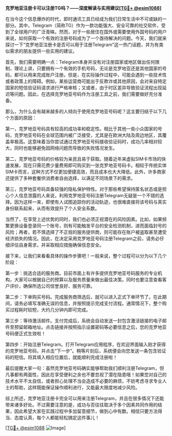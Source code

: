 **克罗地亚注册卡可以注册TG吗？——深度解读与实用建议[[TG💪+ @esim1088](https://t.me/s/esim1088)]**

在当今这个信息爆炸的时代，即时通讯工具已经成为我们日常生活中不可或缺的一部分。其中，Telegram（简称TG）作为一款功能强大、安全可靠的社交软件，受到了全球用户的广泛青睐。然而，对于一些居住在国外或需要使用外国号码的用户来说，如何获取一个有效的注册号码成为了一个亟待解决的问题。今天，我们就来探讨一下“克罗地亚注册卡是否可以用于注册Telegram”这一热门话题，并为有类似需求的朋友提供一些实用的建议。

首先，我们需要明确一点：Telegram本身并没有对注册国家或地区做出任何限制，理论上讲，只要拥有一个有效的手机号码，无论是克罗地亚还是其他国家的号码，都可以用来完成账户注册。但是，在实际操作过程中，可能会遇到一些技术性或者政策上的障碍。例如，某些运营商可能出于反欺诈或其他原因，会对来自特定国家的短信验证码请求进行严格审核；又或者，由于时区差异导致验证流程出现延迟等问题。因此，在选择克罗地亚号码作为注册工具之前，我们需要做好充分准备。

那么，为什么会有越来越多的人倾向于使用克罗地亚号码呢？这主要归结于以下几个方面的原因：

第一，克罗地亚号码具有较高的成功率和稳定性。相比于其他一些小众国家的号码，克罗地亚号码在全球范围内被广泛接受，尤其是在欧洲大陆及周边地区，其覆盖率极高。这意味着当你尝试通过克罗地亚号码接收验证码时，成功几率相对较大，同时也能够避免因网络问题而导致的失败情况发生。

第二，克罗地亚号码的价格较为亲民且易于获取。随着近年来虚拟SIM卡市场的快速发展，现在只需花费少量费用即可购买到一张克罗地亚号码卡。相较于传统实体SIM卡而言，这种方式不仅更加便捷高效，而且成本也大大降低。此外，许多商家还提供了多种套餐供消费者自由选择，以满足不同场景下的需求。

第三，克罗地亚号码具备较强的隐私保护特性。对于那些希望保持匿名状态或是担心个人信息泄露的人来说，利用克罗地亚号码注册Telegram无疑是一个不错的选择。因为这样一来，即使有人试图追踪你的活动轨迹，也很难直接将该号码与真实身份联系起来，从而有效提升了个人安全系数。

当然了，在享受上述优势的同时，我们也必须正视潜在的风险因素。比如，如果频繁更换设备登录同一个账号，则有可能触发平台的安全检测机制，进而面临封号的风险；再者，若不慎选择了不正规的服务提供商，则可能存在账户被盗取甚至遭受经济损失的情况。因此，在决定采用克罗地亚号码注册Telegram之前，请务必仔细评估自身需求，并采取相应措施确保信息安全。

接下来，让我们来看看具体的操作步骤吧！一般来说，整个过程可以分为以下几个阶段：

第一步：挑选合适的服务商。目前市面上有许多提供克罗地亚号码服务的专业机构，大家可以根据自己的预算以及服务质量来做出最佳决策。同时也要注意查看客户评价，确保所选公司信誉良好、服务可靠。

第二步：下单购买号码。完成服务商筛选后，就可以进入正式下单环节了。在此期间，请务必填写准确无误的信息，并按照提示完成支付流程。通常情况下，整个购买过程耗时较短，大约几分钟内即可完成。

第三步：等待激活邮件。支付完成后，系统会自动发送一封包含激活链接的电子邮件至预留邮箱地址。点击链接并按照指示设置密码等必要信息之后，您的克罗地亚号码便正式生效啦！

第四步：开始注册Telegram。打开Telegram应用程序，在欢迎界面输入刚才获得的克罗地亚号码，并点击“下一步”。稍等片刻后，系统便会向您发送一条包含验证码的短信。将其填入相应位置后，就能顺利完成注册啦！

最后提醒大家一句：虽然克罗地亚号码确实能够帮助我们顺利注册Telegram，但凡事都有两面性，因此在享受便利之余也不要忽视了潜在隐患哦！如果您对自己的技术水平不太自信，或者担心处理不当会造成不必要的麻烦，不妨考虑寻求专业人士的帮助，这样既能保证操作顺利进行，又能最大限度地减少风险。

综上所述，克罗地亚注册卡完全可以用来注册Telegram，并且在很多情况下还能带来诸多好处。不过需要注意的是，成功与否往往取决于多个因素共同作用的结果，因此希望大家在实践过程中多加留意细节，做到心中有数。相信只要方法得当、态度认真，每个人都能轻松搞定这件事儿！

[[TG💪+ @esim1088](https://t.me/s/esim1088) ![Image](https://i.postimg.cc/4NQfJmqS/Snipaste-2025-05-13-00-14-12.png)]